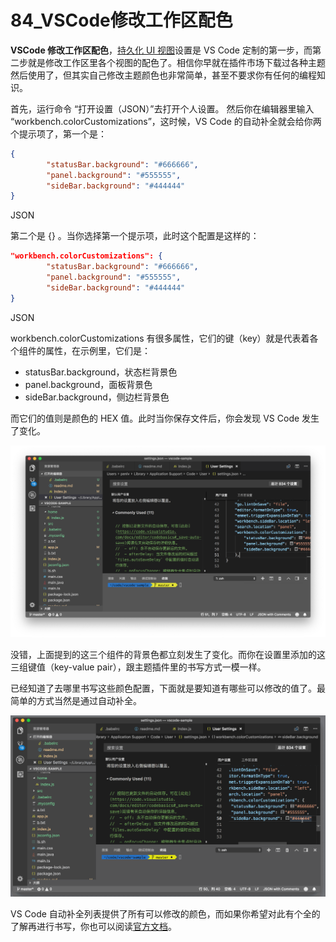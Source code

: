 # 84_VSCode修改工作区配色

**VSCode 修改工作区配色**，[持久化 UI 视图](https://geek-docs.com/vscode/vscode-tutorials/vscode-fixes-the-ui-view.html)设置是 VS Code 定制的第一步，而第二步就是修改工作区里各个视图的配色了。相信你早就在插件市场下载过各种主题然后使用了，但其实自己修改主题颜色也非常简单，甚至不要求你有任何的编程知识。

首先，运行命令 “打开设置（JSON）”去打开个人设置。
然后你在编辑器里输入 “workbench.colorCustomizations”，这时候，VS Code 的自动补全就会给你两个提示项了，第一个是：

```json
{
        "statusBar.background": "#666666",
        "panel.background": "#555555",
        "sideBar.background": "#444444"
}
```

JSON

第二个是 {} 。当你选择第一个提示项，此时这个配置是这样的：

```json
"workbench.colorCustomizations": {
        "statusBar.background": "#666666",
        "panel.background": "#555555",
        "sideBar.background": "#444444"
}
```

JSON

workbench.colorCustomizations 有很多属性，它们的键（key）就是代表着各个组件的属性，在示例里，它们是：

- statusBar.background，状态栏背景色
- panel.background，面板背景色
- sideBar.background，侧边栏背景色

而它们的值则是颜色的 HEX 值。此时当你保存文件后，你会发现 VS Code 发生了变化。

![VSCode 修改工作区配色](image/theme-3.png)

没错，上面提到的这三个组件的背景色都立刻发生了变化。而你在设置里添加的这三组键值（key-value pair），跟主题插件里的书写方式一模一样。

已经知道了去哪里书写这些颜色配置，下面就是要知道有哪些可以修改的值了。最简单的方式当然是通过自动补全。

![VSCode 修改工作区配色](image/theme-4.gif)

VS Code 自动补全列表提供了所有可以修改的颜色，而如果你希望对此有个全的了解再进行书写，你也可以阅读[官方文档](https://code.visualstudio.com/docs/getstarted/theme-color-reference)。